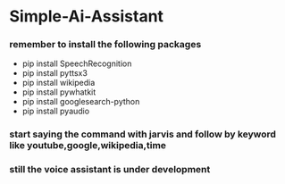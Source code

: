 # Simple-Ai-Assistant
<h3>remember to install the following packages</h3>
<ul>
  <li>pip install SpeechRecognition</li>
  <li>pip install pyttsx3</li>
  <li>pip install wikipedia</li>
  <li>pip install pywhatkit</li>
  <li>pip install googlesearch-python</li>
  <li>pip install pyaudio</li>
</ul>

<h3>start saying the command with jarvis and follow by keyword like youtube,google,wikipedia,time</h3>
<h3>still the voice assistant is under development</h3>

